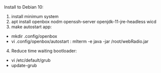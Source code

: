 Install to Debian 10:

1. install minimum system
2. apt install openbox nodm openssh-server openjdk-11-jre-headless wicd
3. make autostart app:
- mkdir .config/openbox
- vi .config/openbox/autostart :
  mlterm -e java -jar /root/webRadio.jar
4. Reduce time waiting bootloader:
- vi /etc/default/grub
- update-grub
